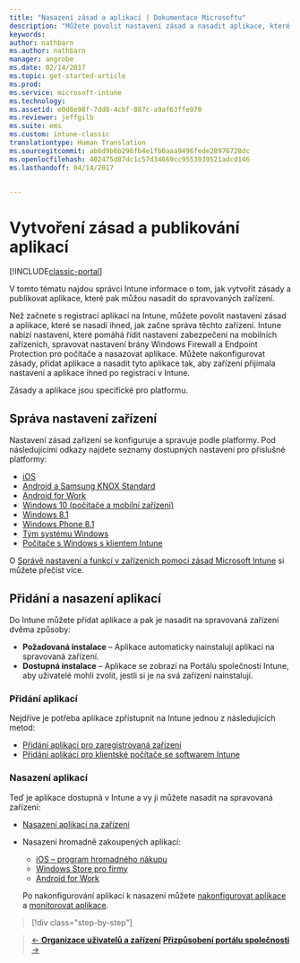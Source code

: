 ```yaml
---
title: "Nasazení zásad a aplikací | Dokumentace Microsoftu"
description: "Můžete povolit nastavení zásad a nasadit aplikace, které se použijí hned po registraci zařízení pro správu."
keywords: 
author: nathbarn
ms.author: nathbarn
manager: angrobe
ms.date: 02/14/2017
ms.topic: get-started-article
ms.prod: 
ms.service: microsoft-intune
ms.technology: 
ms.assetid: e0d8e98f-7dd8-4cbf-887c-a9af63ffe970
ms.reviewer: jeffgilb
ms.suite: ems
ms.custom: intune-classic
translationtype: Human Translation
ms.sourcegitcommit: ab6d9b6b296fb4e1fb0aaa9496fede28976728dc
ms.openlocfilehash: 402475d87dc1c57d34669cc9553939521adcd146
ms.lasthandoff: 04/14/2017


---
```


# <a name="create-policies-and-publish-apps"></a>Vytvoření zásad a publikování aplikací

[!INCLUDE[classic-portal](../includes/classic-portal.md)]

V tomto tématu najdou správci Intune informace o tom, jak vytvořit zásady a publikovat aplikace, které pak můžou nasadit do spravovaných zařízení.

Než začnete s registrací aplikací na Intune, můžete povolit nastavení zásad a aplikace, které se nasadí ihned, jak začne správa těchto zařízení. Intune nabízí nastavení, které pomáhá řídit nastavení zabezpečení na mobilních zařízeních, spravovat nastavení brány Windows Firewall a Endpoint Protection pro počítače a nasazovat aplikace. Můžete nakonfigurovat zásady, přidat aplikace a nasadit tyto aplikace tak, aby zařízení přijímala nastavení a aplikace ihned po registraci v Intune.

Zásady a aplikace jsou specifické pro platformu.

## <a name="manage-device-settings"></a>Správa nastavení zařízení

 Nastavení zásad zařízení se konfiguruje a spravuje podle platformy. Pod následujícími odkazy najdete seznamy dostupných nastavení pro příslušné platformy:

- [iOS](https://docs.microsoft.com/intune/deploy-use/ios-policy-settings-in-microsoft-intune)
- [Android a Samsung KNOX Standard](https://docs.microsoft.com/intune/deploy-use/android-policy-settings-in-microsoft-intune)
- [Android for Work](https://docs.microsoft.com/intune/deploy-use/android-for-work-policy-settings-in-microsoft-intune)
- [Windows 10 (počítače a mobilní zařízení)](https://docs.microsoft.com/intune/deploy-use/windows-10-policy-settings-in-microsoft-intune)
- [Windows 8.1](https://docs.microsoft.com/intune/deploy-use/windows-configuration-policy-settings-in-microsoft-intune)
- [Windows Phone 8.1](https://docs.microsoft.com/intune/deploy-use/windows-phone-8-1-policy-settings-in-microsoft-intune)
- [Tým systému Windows](https://docs.microsoft.com/intune/deploy-use/windows-team-configuration-policy-settings-in-microsoft-intune)
- [Počítače s Windows s klientem Intune](https://docs.microsoft.com/intune/deploy-use/policies-to-protect-windows-pcs-in-microsoft-intune)

O [Správě nastavení a funkcí v zařízeních pomocí zásad Microsoft Intune](https://docs.microsoft.com/intune/deploy-use/manage-settings-and-features-on-your-devices-with-microsoft-intune-policies) si můžete přečíst více.

## <a name="add-and-deploy-apps"></a>Přidání a nasazení aplikací

Do Intune můžete přidat aplikace a pak je nasadit na spravovaná zařízení dvěma způsoby:
- **Požadovaná instalace** – Aplikace automaticky nainstalují aplikaci na spravovaná zařízení.
- **Dostupná instalace** – Aplikace se zobrazí na Portálu společnosti Intune, aby uživatelé mohli zvolit, jestli si je na svá zařízení nainstalují.

### <a name="add-apps"></a>Přidání aplikací

Nejdříve je potřeba aplikace zpřístupnit na Intune jednou z následujících metod:
- [Přidání aplikací pro zaregistrovaná zařízení](https://docs.microsoft.com/intune/deploy-use/add-apps-for-mobile-devices-in-microsoft-intune)
- [Přidání aplikací pro klientské počítače se softwarem Intune](https://docs.microsoft.com/intune/deploy-use/add-apps-for-windows-pcs-in-microsoft-intune)

### <a name="deploy-apps"></a>Nasazení aplikací

Teď je aplikace dostupná v Intune a vy ji můžete nasadit na spravovaná zařízení:
- [Nasazení aplikací na zařízení](https://docs.microsoft.com/intune/deploy-use/deploy-use/deploy-apps-in-microsoft-intune)
- Nasazení hromadně zakoupených aplikací:
    - [iOS – program hromadného nákupu](https://docs.microsoft.com/intune/deploy-use/manage-ios-apps-you-purchased-through-a-volume-purchase-program-with-microsoft-intune)
    - [Windows Store pro firmy](https://docs.microsoft.com/intune/deploy-use/manage-apps-you-purchased-from-the-windows-store-for-business-with-microsoft-intune)
    - [Android for Work](https://docs.microsoft.com/Intune/deploy-use/android-for-work-apps)

    Po nakonfigurování aplikací k nasazení můžete [nakonfigurovat aplikace](https://docs.microsoft.com/intune/deploy-use/update-apps-using-microsoft-intune) a [monitorovat aplikace](https://docs.microsoft.com/intune/deploy-use/monitor-apps-in-microsoft-intune).

>[!div class="step-by-step"]

>[&larr; **Organizace uživatelů a zařízení**](.\start-with-a-paid-subscription-to-microsoft-intune-step-5.md)       [**Přizpůsobení portálu společnosti** &rarr;](.\start-with-a-paid-subscription-to-microsoft-intune-step-7.md)  

